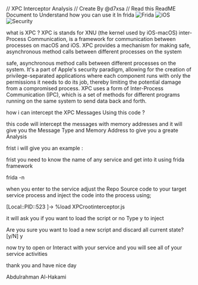 // XPC  Interceptor Analysis 
// Create By @d7xsa 
// Read this ReadME Document to Understand how you can use it In frida 
![Frida](https://img.shields.io/badge/Frida-16.5.6-blue) 
![iOS](https://img.shields.io/badge/iOS-Jailbreak%20Bypass-green)
![Security](https://img.shields.io/badge/Security-Bypass-red)


what is XPC ?  XPC is stands for XNU (the kernel used by iOS-macOS) 
inter-Process Communication, is a framework for communication between processes on macOS and iOS. XPC provides a mechanism for making safe, asynchronous method calls between different processes on the system

safe, asynchronous method calls between different processes on the system. It's a part of Apple's security paradigm, allowing for the creation of privilege-separated applications where each component runs with only the permissions it needs to do its job, thereby limiting the potential damage from a compromised process.
XPC uses a form of Inter-Process Communication (IPC), which is a set of methods for different programs running on the same system to send data back and forth.


how i can intercept the XPC Messages Using this code ?

this code will intercept the messages with memory addresses 
and it will give you the Message Type and Memory Address to give you a greate Analysis 


frist i will give you an example :

frist you need to know the name of any service and get into it using frida framework

frida -n <Service Name>



when you enter to the service adjust the Repo Source code to your target service process and inject the code into the process using;

[Local::PID::523 ]-> %load XPCrootinterceptor.js 

it will ask you if you want to load the script or no Type y to inject 

Are you sure you want to load a new script and discard all current state? [y/N] y


now try to open or Interact with your service and you will see all of your service activities 







thank you and have nice day 




Abdulrahman Al-Hakami 
 


